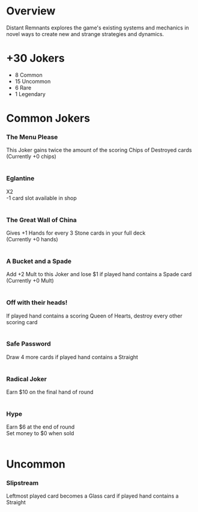 # Overview
Distant Remnants explores the game's existing systems and mechanics in novel ways to create new and strange strategies and dynamics.

# +30 Jokers
- 8 Common
- 15 Uncommon
- 6 Rare
- 1 Legendary

# Common Jokers
### The Menu Please
This Joker gains twice the amount of the scoring Chips of Destroyed cards<br>
(Currently +0 chips)<br>
<br>

### Eglantine
X2<br>
-1 card slot available in shop<br>
<br>

### The Great Wall of China
Gives +1 Hands for every 3 Stone cards in your full deck<br>
(Currently +0 hands)<br>
<br>

### A Bucket and a Spade
Add +2 Mult to this Joker and lose $1 if played hand contains a Spade card<br>
(Currently +0 Mult)<br>
<br>

### Off with their heads!
If played hand contains a scoring Queen of Hearts, destroy every other scoring card<br>
<br>

### Safe Password
Draw 4 more cards if played hand contains a Straight<br>
<br>

### Radical Joker
Earn $10 on the final hand of round<br>
<br>

### Hype
Earn $6 at the end of round<br>
Set money to $0 when sold<br>
<br>

# Uncommon
### Slipstream
Leftmost played card becomes a Glass card if played hand contains a Straight<br>
<br>

